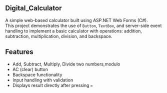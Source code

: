 ## Digital_Calculator

A simple web-based calculator built using ASP.NET Web Forms (C#).  
This project demonstrates the use of `Button`, `TextBox`, and server-side event handling to implement a basic calculator with operations: addition, subtraction, multiplication, division, and backspace.

## Features

- Add, Subtract, Multiply, Divide two numbers,modulo
- AC (clear) button
- Backspace functionality
- Input handling with validation
- Displays result directly after pressing `=`
